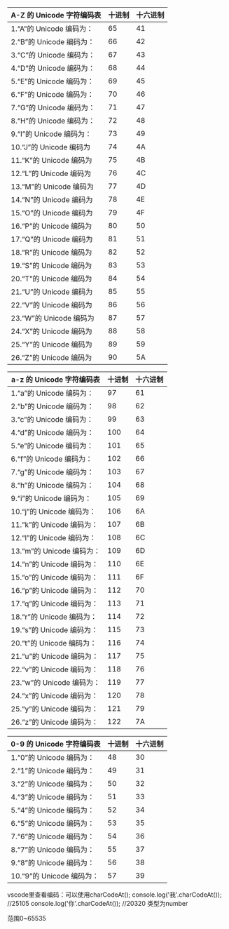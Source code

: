 | A-Z 的 Unicode 字符编码表 | 十进制 | 十六进制 |
| ------------------------- | ------ | -------- |
| 1.“A”的 Unicode 编码为：  | 65     | 41       |
| 2.“B”的 Unicode 编码为：  | 66     | 42       |
| 3.“C”的 Unicode 编码为：  | 67     | 43       |
| 4.“D”的 Unicode 编码为：  | 68     | 44       |
| 5.“E”的 Unicode 编码为：  | 69     | 45       |
| 6.“F”的 Unicode 编码为：  | 70     | 46       |
| 7.“G”的 Unicode 编码为：  | 71     | 47       |
| 8.“H”的 Unicode 编码为：  | 72     | 48       |
| 9.“I”的 Unicode 编码为：  | 73     | 49       |
| 10.“J”的 Unicode 编码为   | 74     |4A        |
| 11.“K”的 Unicode 编码为   | 75     |4B        |
| 12.“L”的 Unicode 编码为   | 76     |4C        |
| 13.“M”的 Unicode 编码为   | 77     |4D        |
| 14.“N”的 Unicode 编码为   | 78     |4E        |
| 15.“O”的 Unicode 编码为   | 79     |4F        |
| 16.“P”的 Unicode 编码为   | 80     |50        |
| 17.“Q”的 Unicode 编码为   | 81     |51        |
| 18.“R”的 Unicode 编码为   | 82     |52        |
| 19.“S”的 Unicode 编码为   | 83     |53        |
| 20.“T”的 Unicode 编码为   | 84     |54        |
| 21.“U”的 Unicode 编码为   | 85     |55        |
| 22.“V”的 Unicode 编码为   | 86     |56        |
| 23.“W”的 Unicode 编码为   | 87     |57        |
| 24.“X”的 Unicode 编码为   | 88     |58        |
| 25.“Y”的 Unicode 编码为   | 89     |59        |
| 26.“Z”的 Unicode 编码为   | 90     |5A        |

| a-z 的 Unicode 字符编码表 | 十进制 | 十六进制 |
| ------------------------- | ------ | -------- |
| 1.“a”的 Unicode 编码为：  | 97     | 61       |
| 2.“b”的 Unicode 编码为：  | 98     | 62       |
| 3.“c”的 Unicode 编码为：  | 99     | 63       |
| 4.“d”的 Unicode 编码为：  | 100    | 64       |
| 5.“e”的 Unicode 编码为：  | 101    | 65       |
| 6.“f”的 Unicode 编码为：  | 102    | 66       |
| 7.“g”的 Unicode 编码为：  | 103    | 67       |
| 8.“h”的 Unicode 编码为：  | 104    | 68       |
| 9.“i”的 Unicode 编码为：  | 105    | 69       |
| 10.“j”的 Unicode 编码为： | 106    | 6A       |
| 11.“k”的 Unicode 编码为： | 107    | 6B       |
| 12.“l”的 Unicode 编码为： | 108    | 6C       |
| 13.“m”的 Unicode 编码为： | 109    | 6D       |
| 14.“n”的 Unicode 编码为： | 110    | 6E       |
| 15.“o”的 Unicode 编码为： | 111    | 6F       |
| 16.“p”的 Unicode 编码为： | 112    | 70       |
| 17.“q”的 Unicode 编码为： | 113    | 71       |
| 18.“r”的 Unicode 编码为： | 114    | 72       |
| 19.“s”的 Unicode 编码为： | 115    | 73       |
| 20.“t”的 Unicode 编码为： | 116    | 74       |
| 21.“u”的 Unicode 编码为： | 117    | 75       |
| 22.“v”的 Unicode 编码为： | 118    | 76       |
| 23.“w”的 Unicode 编码为： | 119    | 77       |
| 24.“x”的 Unicode 编码为： | 120    | 78       |
| 25.“y”的 Unicode 编码为： | 121    | 79       |
| 26.“z”的 Unicode 编码为： | 122    | 7A       |


| 0-9 的 Unicode 字符编码表 | 十进制 | 十六进制 |
| ------------------------- | ------ | -------- |
| 1.“0”的 Unicode 编码为：  | 48     | 30       |
| 2.“1”的 Unicode 编码为：  | 49     | 31       |
| 3.“2”的 Unicode 编码为：  | 50     | 32       |
| 4.“3”的 Unicode 编码为：  | 51     | 33       |
| 5.“4”的 Unicode 编码为：  | 52     | 34       |
| 6.“5”的 Unicode 编码为：  | 53     | 35       |
| 7.“6”的 Unicode 编码为：  | 54     | 36       |
| 8.“7”的 Unicode 编码为：  | 55     | 37       |
| 9.“8”的 Unicode 编码为：  | 56     | 38       |
| 10.“9”的 Unicode 编码为： | 57     | 39       | 

vscode里查看编码：可以使用charCodeAt();
console.log('我'.charCodeAt()); //25105
console.log('你'.charCodeAt()); //20320
类型为number

范围0~65535